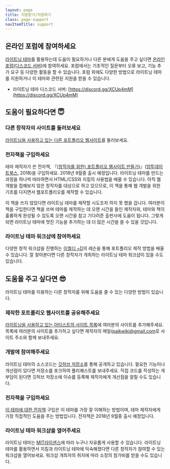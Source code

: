 ```yaml
---
layout: page
title: 지원받기/지원하기
class: page-support
navItemTitle: support
---
```


## 온라인 포럼에 참여하세요

[라이트닝 테마](https://github.com/jekyll-theme-lightning/lightning)를 활용하는데 도움이 필요하거나 다른 분에게 도움을 주고 싶다면 [온라인 포럼(디스코드 서버)](https://discord.gg/XCUp4mM)에 참여하세요. 포럼에서는 기초적인 질문부터 오류 보고, 기능 추가 요구 등 다양한 활동을 할 수 있습니다. 포럼 외에도 다양한 방법으로 라이트닝 테마를 지원하거나 이 테마와 관련된 지원을 받을 수 있습니다.

- 라이트닝 테마 디스코드 서버: [https://discord.gg/XCUp4mM](https://discord.gg/XCUp4mM)

## 도움이 필요하다면 :innocent:

### 다른 창작자의 사이트를 둘러보세요

[라이트닝을 사용하고 있는 다른 포트폴리오 웹사이트](/companions)를 둘러보세요.

### 전자책을 구입하세요

테마 제작자가 쓴 전자책, 『[(창작자를 위한) 포트폴리오 웹사이트 만들기)](https://uptodatebookspub.com/)』([업투데이트북스](https://uptodatebookspub.com/), 2018)을 구입하세요. 2018년 9월중 출시 예정입니다. 라이트닝 테마를 만드는 과정을 하나씩 따라하면서 HTML/CSS와 지킬의 사용법을 배울 수 있습니다. 아직 웹 개발을 접해보지 않은 창작자를 대상으로 하고 있으므로, 이 책을 통해 웹 개발을 위한 기초를 다지면서 웹포트폴리오를 제작할 수 있습니다.

이 책을 쓰지 않았다면 라이트닝 테마를 제작할 시도조차 하지 못 했을 겁니다. 여러분이 책을 구입한다면 책을 쓰며 테마를 제작하는 데 오랜 시간을 들인 제작자와, 테마와 책이 훌륭하게 완성될 수 있도록 오랜 시간을 참고 기다려준 출판사에 도움이 됩니다. 그렇게 되면 라이트닝 테마에 멋진 기능을 추가하는 데 더 많은 시간을 쓸 수 있을 것입니다.

### 라이트닝 테마 워크샵에 참여하세요

다양한 창작 워크샵을 진행하는 [이퀄디 =D](https://equald.github.io)의 레슨을 통해 포트폴리오 제작 방법을 배울 수 있습니다. 잘 찾아본다면 다른 창작자가 개최하는 라이트닝 테마 워크샵이 있을 수도 있습니다.

## 도움을 주고 싶다면 :sunglasses:

라이트닝 테마를 이용하는 다른 창작자를 위해 도움을 줄 수 있는 다양한 방법이 있습니다.

### 제작한 포트폴리오 웹사이트를 공유해주세요

[라이트닝을 사용하고 있는 아티스트의 사이트 목록](/companions)에 여러분의 사이트를 추가해주세요. 목록에 여러분의 사이트를 추가하고 싶다면 제작자의 메일([paikwiki@gmail.com](mailto:paikwiki@gmail.com)로 사이트 주소와 함께 보내주세요.

### 개발에 참여해주세요

라이트닝 테마의 소스코드는 [깃허브 저장소](https://github.com/jekyll-theme-lightning/lightning)를 통해 공개하고 있습니다. 필요한 기능이나 개선점이 있다면 저장소를 포크하여 풀리퀘스트를 보내주세요. 직접 코드를 작성하는 게 부담이 된다면 깃허브 저장소에 이슈를 등록해 제작자에게 개선점을 알릴 수도 있습니다.

### 전자책을 구입하세요

[이 테마에 대한 전자책](https://uptodatebookspub.com/) 구입은 이 테마를 가장 잘 이해하는 방법이며, 테마 제작자에게 가장 직접적인 도움을 주는 방법입니다. 전자책은 2018년 9월중 출시 예정입니다.

### 라이트닝 테마 워크샵을 열어주세요

라이트닝 테마는 [MIT라이센스](https://www.olis.or.kr/license/Detailselect.do?lId=1006&mapCode=010006)에 따라 누구나 자유롭게 사용할 수 있습니다. 라이트닝 테마를 활용하면서 지킬과 라이트닝 테마에 익숙해졌다면 다른 창작자가 참여할 수 있는 워크샵을 열어보세요. 워크샵 개최자의 취지에 따라 소정의 참가비를 받을 수도 있습니다.
